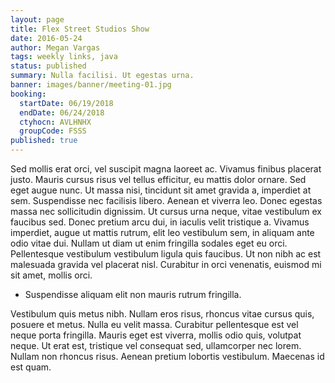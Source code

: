 ```yaml
---
layout: page
title: Flex Street Studios Show
date: 2016-05-24
author: Megan Vargas
tags: weekly links, java
status: published
summary: Nulla facilisi. Ut egestas urna.
banner: images/banner/meeting-01.jpg
booking:
  startDate: 06/19/2018
  endDate: 06/24/2018
  ctyhocn: AVLHNHX
  groupCode: FSSS
published: true
---
```

Sed mollis erat orci, vel suscipit magna laoreet ac. Vivamus finibus placerat justo. Mauris cursus risus vel tellus efficitur, eu mattis dolor ornare. Sed eget augue nunc. Ut massa nisi, tincidunt sit amet gravida a, imperdiet at sem. Suspendisse nec facilisis libero. Aenean et viverra leo.
Donec egestas massa nec sollicitudin dignissim. Ut cursus urna neque, vitae vestibulum ex faucibus sed. Donec pretium arcu dui, in iaculis velit tristique a. Vivamus imperdiet, augue ut mattis rutrum, elit leo vestibulum sem, in aliquam ante odio vitae dui. Nullam ut diam ut enim fringilla sodales eget eu orci. Pellentesque vestibulum vestibulum ligula quis faucibus. Ut non nibh ac est malesuada gravida vel placerat nisl. Curabitur in orci venenatis, euismod mi sit amet, mollis orci.

* Suspendisse aliquam elit non mauris rutrum fringilla.

Vestibulum quis metus nibh. Nullam eros risus, rhoncus vitae cursus quis, posuere et metus. Nulla eu velit massa. Curabitur pellentesque est vel neque porta fringilla. Mauris eget est viverra, mollis odio quis, volutpat neque. Ut erat est, tristique vel consequat sed, ullamcorper nec lorem. Nullam non rhoncus risus. Aenean pretium lobortis vestibulum. Maecenas id est quam.

